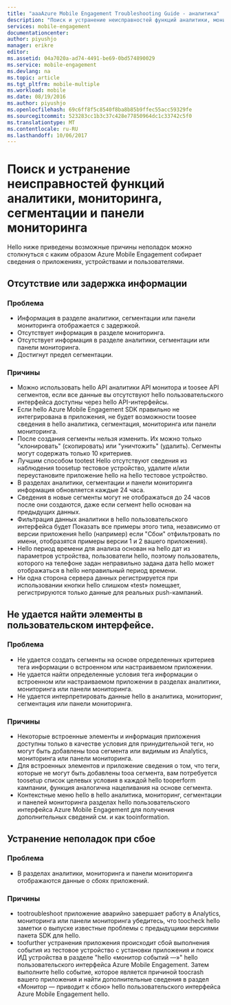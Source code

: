 ```yaml
---
title: "aaaAzure Mobile Engagement Troubleshooting Guide - аналитика"
description: "Поиск и устранение неисправностей функций аналитики, мониторинга, сегментации и панели мониторинга в Службах мобильного взаимодействия Azure"
services: mobile-engagement
documentationcenter: 
author: piyushjo
manager: erikre
editor: 
ms.assetid: 04a7020a-ad74-4491-be69-0bd574890029
ms.service: mobile-engagement
ms.devlang: na
ms.topic: article
ms.tgt_pltfrm: mobile-multiple
ms.workload: mobile
ms.date: 08/19/2016
ms.author: piyushjo
ms.openlocfilehash: 69c6ff8f5c8540f8ba8b85b9ffec55acc59329fe
ms.sourcegitcommit: 523283cc1b3c37c428e77850964dc1c33742c5f0
ms.translationtype: MT
ms.contentlocale: ru-RU
ms.lasthandoff: 10/06/2017
---
```

# <a name="troubleshooting-guide-for-analytics-monitoring-segmentation-and-dashboard-issues"></a>Поиск и устранение неисправностей функций аналитики, мониторинга, сегментации и панели мониторинга
Hello ниже приведены возможные причины неполадок можно столкнуться с каким образом Azure Mobile Engagement собирает сведения о приложениях, устройствами и пользователями.

## <a name="missingdelayed-information"></a>Отсутствие или задержка информации
### <a name="issue"></a>Проблема
* Информация в разделе аналитики, сегментации или панели мониторинга отображается с задержкой.
* Отсутствует информация в разделе мониторинга.
* Отсутствует информация в разделе аналитики, сегментации или панели мониторинга.
* Достигнут предел сегментации.

### <a name="causes"></a>Причины
* Можно использовать hello API аналитики API монитора и toosee API сегментов, если все данные вы отсутствуют hello пользовательского интерфейса доступны через hello API-интерфейсы.
* Если hello Azure Mobile Engagement SDK правильно не интегрирована в приложения, не будет возможности toosee сведения в hello аналитика, сегментация, мониторинга или панели мониторинга.
* После создания сегменты нельзя изменить. Их можно только "клонировать" (скопировать) или "уничтожить" (удалить). Сегменты могут содержать только 10 критериев.
* Лучшим способом tootest Hello отсутствуют сведения из наблюдения toosetup тестовое устройство, удалите и/или переустановите приложение hello на hello тестовое устройство.
* В разделах аналитики, сегментации и панели мониторинга информация обновляется каждые 24 часа.
* Сведения в новые сегменты могут не отображаться до 24 часов после они создаются, даже если сегмент hello основан на предыдущих данных.
* Фильтрация данных аналитики в hello пользовательского интерфейса будет Показать все примеры этого типа, независимо от версии приложения hello (например) если "Сбои" отфильтровать по имени, отобразятся примеры версии 1 и 2 вашего приложения).
* Hello период времени для анализа основан на hello дат из параметров устройства, пользователи hello, поэтому пользователь, которого на телефоне задан неправильно задана дата hello может отображаться в hello неправильный период времени.
* Ни одна сторона сервера данных регистрируется при использовании кнопки hello слишком «test» помещает, регистрируются только данные для реальных push-кампаний.

## <a name="cant-locate-items-in-ui"></a>Не удается найти элементы в пользовательском интерфейсе.
### <a name="issue"></a>Проблема
* Не удается создать сегменты на основе определенных критериев тега информации о встроенном или настраиваемом приложении.
* Не удается найти определенные условия тега информации о встроенном или настраиваемом приложении в разделах аналитики, мониторинга или панели мониторинга.
* Не удается интерпретировать данные hello в аналитика, мониторинг, сегментация или панели мониторинга.

### <a name="causes"></a>Причины
* Некоторые встроенные элементы и информация приложения доступны только в качестве условия для принудительной теги, но могут быть добавлены tooa сегмента или видимым из Analytics, мониторинга или панели мониторинга. 
* Для встроенных элементов и приложение сведения о том, что теги, которые не могут быть добавлены tooa сегмента, вам потребуется toosetup список целевых условия в каждой hello tooperform кампании, функция аналогична нацеливания на основе сегмента.
* Контекстные меню hello в hello аналитика, мониторинг, сегментации и панелей мониторинга разделах hello пользовательского интерфейса Azure Mobile Engagement для получения дополнительных сведений см. и как tooinformation.

## <a name="crash-troubleshooting"></a>Устранение неполадок при сбое
### <a name="issue"></a>Проблема
* В разделах аналитики, мониторинга и панели мониторинга отображаются данные о сбоях приложений.

### <a name="causes"></a>Причины
* tootroubleshoot приложение аварийно завершает работу в Analytics, мониторинга или панели мониторинга убедитесь, что toocheck hello заметки о выпуске известные проблемы с предыдущими версиями пакета SDK для hello.
* toofurther устранения приложения происходит сбой выполнения события из тестовое устройство с установки приложения и поиск ИД устройства в разделе "hello «монитор событий —»" hello пользовательского интерфейса Azure Mobile Engagement. Затем выполните hello событие, которое является причиной toocrash вашего приложения и найти дополнительные сведения в раздел «Монитор — приводит к сбою» hello пользовательского интерфейса Azure Mobile Engagement hello. 

